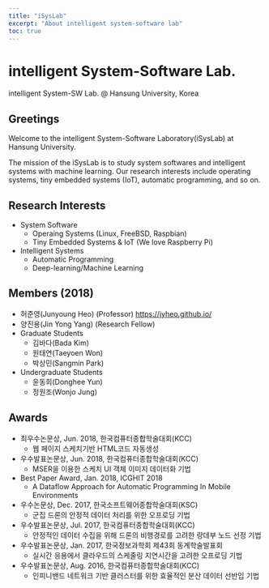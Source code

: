 ```yaml
---
title: "iSysLab"
excerpt: "About intelligent system-software lab"
toc: true
---
```


# intelligent System-Software Lab.
intelligent System-SW Lab. @ Hansung University, Korea

## Greetings
Welcome to the intelligent System-Software Laboratory(iSysLab) at Hansung University.

The mission of the iSysLab is to study system softwares and intelligent systems with machine learning.
Our research interests include operating systems, tiny embedded systems (IoT), automatic programming, and so on.

## Research Interests
  - System Software
    + Operaing Systems (Linux, FreeBSD, Raspbian)
    + Tiny Embedded Systems & IoT (We love Raspberry Pi)
  - Intelligent Systems
    + Automatic Programming
    + Deep-learning/Machine Learning


## Members (2018)
- 허준영(Junyoung Heo) (Professor) <https://jyheo.github.io/>
- 양진용(Jin Yong Yang) (Research Fellow)
- Graduate Students
  + 김바다(Bada Kim)
  + 원태연(Taeyoen Won)
  + 박상민(Sangmin Park)
- Undergraduate Students
  + 윤동희(Donghee Yun)
  + 정원조(Wonjo Jung)
  

## Awards
- 최우수논문상, Jun. 2018, 한국컴퓨터종합학술대회(KCC)
  + 웹 페이지 스케치기반 HTML코드 자동생성
- 우수발표논문상, Jun. 2018, 한국컴퓨터종합학술대회(KCC)
  + MSER을 이용한 스케치 UI 객체 이미지 데이터화 기법
- Best Paper Award, Jan. 2018, ICGHIT 2018
  + A Dataflow Approach for Automatic Programming In Mobile Environments
- 우수논문상, Dec. 2017, 한국소프트웨어종합학술대회(KSC)
  + 군집 드론의 안정적 데이터 처리를 위한 오프로딩 기법
- 우수발표논문상, Jul. 2017, 한국컴퓨터종합학술대회(KCC)
  + 안정적인 데이터 수집을 위해 드론의 비행경로를 고려한 랑데부 노드 선정 기법
- 우수발표논문상, Jan. 2017, 한국정보과학회 제43회 동계학술발표회
  + 실시간 응용에서 클라우드의 스케줄링 지연시간을 고려한 오프로딩 기법
- 우수발표논문상, Aug. 2016, 한국컴퓨터종합학술대회(KCC)
  + 인피니밴드 네트워크 기반 클러스터를 위한 효율적인 분산 데이터 선반입 기법

